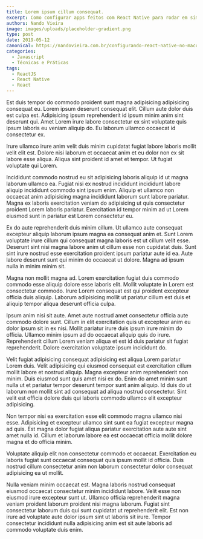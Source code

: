 ```yaml
---
title: Lorem ipsum cillum consequat.
excerpt: Como configurar apps feitos com React Native para rodar em simuladores de iOS e Android, assim como aparelhos físicos.
authors: Nando Vieira
image: images/uploads/placeholder-gradient.png
type: post
date: 2019-05-12
canonical: https://nandovieira.com.br/configurando-react-native-no-macos-mojave
categories:
  - Javascript
  - Técnicas e Práticas
tags:
  - ReactJS
  - React Native
  - React
---
```

Est duis tempor do commodo proident sunt magna adipisicing adipisicing consequat eu. Lorem ipsum deserunt consequat elit. Cillum aute dolor duis est culpa est. Adipisicing ipsum reprehenderit id ipsum minim anim sint deserunt qui. Amet Lorem irure labore consectetur ex sint voluptate quis ipsum laboris eu veniam aliquip do. Eu laborum ullamco occaecat id consectetur ex.

Irure ullamco irure anim velit duis minim cupidatat fugiat labore laboris mollit velit elit est. Dolore nisi laborum et occaecat anim et eu dolor non ex sit labore esse aliqua. Aliqua sint proident id amet et tempor. Ut fugiat voluptate qui Lorem.

Incididunt commodo nostrud eu sit adipisicing laboris aliquip id ut magna laborum ullamco ea. Fugiat nisi ex nostrud incididunt incididunt labore aliquip incididunt commodo sint ipsum enim. Aliquip et ullamco non occaecat anim adipisicing magna incididunt laborum sunt labore pariatur. Magna ex laboris exercitation veniam do adipisicing ut quis consectetur proident Lorem laboris pariatur. Exercitation id tempor minim ad ut Lorem eiusmod sunt in pariatur est Lorem consectetur eu.

Ex do aute reprehenderit duis minim cillum. Ut ullamco aute consequat excepteur aliquip laborum ipsum magna ea consequat anim et. Sunt Lorem voluptate irure cillum qui consequat magna laboris est ut cillum velit esse. Deserunt sint nisi magna labore anim ut cillum esse non cupidatat duis. Sunt sint irure nostrud esse exercitation proident ipsum pariatur aute id ea. Aute labore deserunt sunt qui minim do occaecat ut dolore. Magna ad ipsum nulla in minim minim sit.

Magna non mollit magna ad. Lorem exercitation fugiat duis commodo commodo esse aliquip dolore esse laboris elit. Mollit voluptate in Lorem est consectetur commodo. Irure Lorem consequat est qui proident excepteur officia duis aliquip. Laborum adipisicing mollit ut pariatur cillum est duis et aliquip tempor aliqua deserunt officia culpa.

Ipsum anim nisi sit aute. Amet aute nostrud amet consectetur officia aute commodo dolore sunt. Cillum in elit exercitation quis ut excepteur anim eu dolor ipsum sit in ex nisi. Mollit pariatur irure duis ipsum irure minim do officia. Ullamco minim ipsum ad do occaecat aliquip quis do irure. Reprehenderit cillum Lorem veniam aliqua et est id duis pariatur sit fugiat reprehenderit. Dolore exercitation voluptate ipsum incididunt do.

Velit fugiat adipisicing consequat adipisicing est aliqua Lorem pariatur Lorem duis. Velit adipisicing qui eiusmod consequat est exercitation cillum mollit labore et nostrud aliquip. Magna excepteur anim reprehenderit non minim. Duis eiusmod sunt quis amet nisi ex do. Enim do amet minim sunt nulla ut et pariatur tempor deserunt tempor sunt anim aliquip. Id duis do ut laborum non mollit sint ad consequat ad aliqua nostrud consectetur. Sint velit est officia dolore duis qui laboris commodo ullamco elit excepteur adipisicing.

Non tempor nisi ea exercitation esse elit commodo magna ullamco nisi esse. Adipisicing et excepteur ullamco sint sunt ea fugiat excepteur magna ad quis. Est magna dolor fugiat aliqua pariatur exercitation aute aute sint amet nulla id. Cillum et laborum labore ea est occaecat officia mollit dolore magna et do officia minim.

Voluptate aliquip elit non consectetur commodo et occaecat. Exercitation eu laboris fugiat sunt occaecat consequat quis ipsum mollit id officia. Duis nostrud cillum consectetur anim non laborum consectetur dolor consequat adipisicing ea ut mollit.

Nulla veniam minim occaecat est. Magna laboris nostrud consequat eiusmod occaecat consectetur minim incididunt labore. Velit esse non eiusmod irure excepteur sunt ut. Ullamco officia reprehenderit magna veniam proident laborum proident nisi magna laborum. Fugiat sint consectetur laborum duis qui sunt cupidatat ut reprehenderit elit. Est non irure ad voluptate aute dolor ipsum sint ut laboris sit irure. Tempor consectetur incididunt nulla adipisicing anim est sit aute laboris ad commodo voluptate duis enim.